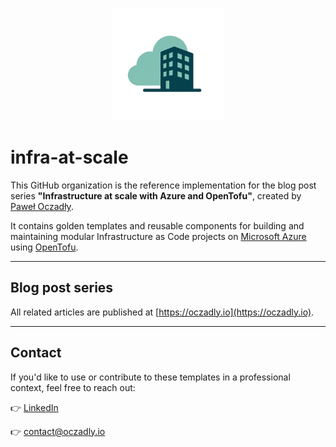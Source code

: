 <p align="center">
  <img src="avatar.png" alt="infra-at-scale" width="180"/>
</p>

# infra-at-scale

This GitHub organization is the reference implementation for the blog post series **"Infrastructure at scale with Azure and OpenTofu"**, created by [Paweł Oczadły](https://github.com/paweloczadly).

It contains golden templates and reusable components for building and maintaining modular Infrastructure as Code projects on [Microsoft Azure](https://azure.microsoft.com/) using [OpenTofu](https://opentofu.org/).

---

## Blog post series

All related articles are published at [https://oczadly.io](https://oczadly.io).

---

## Contact

If you'd like to use or contribute to these templates in a professional context, feel free to reach out:

👉 [LinkedIn](https://www.linkedin.com/in/pawel-oczadly/)

👉 [contact@oczadly.io](mailto:contact@oczadly.io)  
